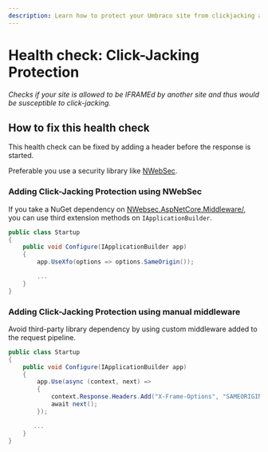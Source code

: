 ```yaml
---
description: Learn how to protect your Umbraco site from clickjacking attacks using X-Frame-Options and security headers.
---
```


# Health check: Click-Jacking Protection

_Checks if your site is allowed to be IFRAMEd by another site and thus would be susceptible to click-jacking._

## How to fix this health check

This health check can be fixed by adding a header before the response is started.

Preferable you use a security library like [NWebSec](https://docs.nwebsec.com/).

### Adding Click-Jacking Protection using NWebSec

If you take a NuGet dependency on [NWebsec.AspNetCore.Middleware/](https://www.nuget.org/packages/NWebsec.AspNetCore.Middleware/), you can use third extension methods on `IApplicationBuilder`.

```csharp
public class Startup
{
    public void Configure(IApplicationBuilder app)
    {
        app.UseXfo(options => options.SameOrigin());

        ...
    }
}
```

### Adding Click-Jacking Protection using manual middleware

Avoid third-party library dependency by using custom middleware added to the request pipeline.

```csharp
public class Startup
{
    public void Configure(IApplicationBuilder app)
    {
        app.Use(async (context, next) =>
        {
            context.Response.Headers.Add("X-Frame-Options", "SAMEORIGIN");
            await next();
        });

       ...
    }
}
```
